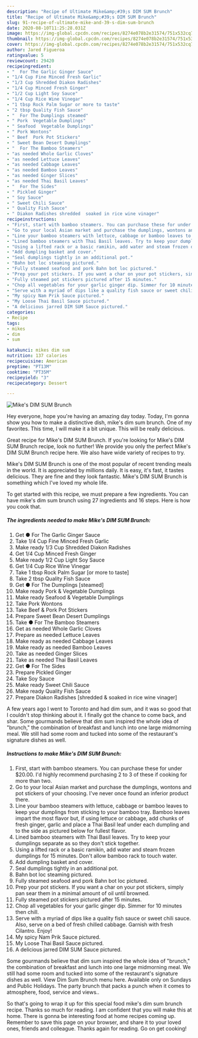 ```yaml
---
description: "Recipe of Ultimate Mike&amp;#39;s DIM SUM Brunch"
title: "Recipe of Ultimate Mike&amp;#39;s DIM SUM Brunch"
slug: 91-recipe-of-ultimate-mike-and-39-s-dim-sum-brunch
date: 2020-08-10T11:25:28.031Z
image: https://img-global.cpcdn.com/recipes/8274e078b2e31574/751x532cq70/mikes-dim-sum-brunch-recipe-main-photo.jpg
thumbnail: https://img-global.cpcdn.com/recipes/8274e078b2e31574/751x532cq70/mikes-dim-sum-brunch-recipe-main-photo.jpg
cover: https://img-global.cpcdn.com/recipes/8274e078b2e31574/751x532cq70/mikes-dim-sum-brunch-recipe-main-photo.jpg
author: Jared Figueroa
ratingvalue: 5
reviewcount: 29420
recipeingredient:
- "  For The Garlic Ginger Sauce"
- "1/4 Cup Fine Minced Fresh Garlic"
- "1/3 Cup Shredded Diakon Radishes"
- "1/4 Cup Minced Fresh Ginger"
- "1/2 Cup Light Soy Sauce"
- "1/4 Cup Rice Wine Vinegar"
- "1 tbsp Rock Palm Sugar or more to taste"
- "2 tbsp Quality Fish Sauce"
- "  For The Dumplings steamed"
- " Pork  Vegetable Dumplings"
- " Seafood  Vegetable Dumplings"
- " Pork Wontons"
- " Beef  Pork Pot Stickers"
- " Sweet Bean Desert Dumplings"
- "  For The Bamboo Steamers"
- "as needed Whole Garlic Cloves"
- "as needed Lettuce Leaves"
- "as needed Cabbage Leaves"
- "as needed Bamboo Leaves"
- "as needed Ginger Slices"
- "as needed Thai Basil Leaves"
- "  For The Sides"
- " Pickled Ginger"
- " Soy Sauce"
- " Sweet Chili Sauce"
- " Quality Fish Sauce"
- " Diakon Radishes shredded  soaked in rice wine vinager"
recipeinstructions:
- "First, start with bamboo steamers. You can purchase these for under $20.00. I&#39;d highly recommend purchasing 2 to 3 of these if cooking for more than two."
- "Go to your local Asian market and purchase the dumplings, wontons and pot stickers of your choosing. I&#39;ve never once found an inferior product there."
- "Line your bamboo steamers with lettuce, cabbage or bamboo leaves to keep your dumplings from sticking to your bamboo tray. Bamboo leaves impart the most flavor but, if using lettuce or cabbage, add chunks of fresh ginger, garlic and place a Thai Basil leaf under each dumpling and to the side as pictured below for fullest flavor."
- "Lined bamboo steamers with Thai Basil leaves. Try to keep your dumplings separate as so they don&#39;t stick together."
- "Using a lifted rack or a basic ramikin, add water and steam frozen dumplings for 15 minutes. Don&#39;t allow bamboo rack to touch water."
- "Add dumpling basket and cover."
- "Seal dumplings tightly in an additional pot."
- "Bahn bot loc steaming pictured."
- "Fully steamed seafood and pork Bahn bot loc pictured."
- "Prep your pot stickers. If you want a char on your pot stickers, simply pan sear them in a minimal amount of oil until browned."
- "Fully steamed pot stickers pictured after 15 minutes."
- "Chop all vegetables for your garlic ginger dip. Simmer for 10 minutes then chill."
- "Serve with a myriad of dips like a quality fish sauce or sweet chili sauce. Also, serve on a bed of fresh chilled cabbage. Garnish with fresh Cilantro. Enjoy!"
- "My spicy Nam Prik Sauce pictured."
- "My Loose Thai Basil Sauce pictured."
- "A delicious jarred DIM SUM Sauce pictured."
categories:
- Recipe
tags:
- mikes
- dim
- sum

katakunci: mikes dim sum 
nutrition: 137 calories
recipecuisine: American
preptime: "PT13M"
cooktime: "PT35M"
recipeyield: "3"
recipecategory: Dessert

---
```



![Mike&#39;s DIM SUM Brunch](https://img-global.cpcdn.com/recipes/8274e078b2e31574/751x532cq70/mikes-dim-sum-brunch-recipe-main-photo.jpg)

Hey everyone, hope you're having an amazing day today. Today, I'm gonna show you how to make a distinctive dish, mike&#39;s dim sum brunch. One of my favorites. This time, I will make it a bit unique. This will be really delicious.

Great recipe for Mike&#39;s DIM SUM Brunch. If you&#39;re looking for Mike&#39;s DIM SUM Brunch recipe, look no further! We provide you only the perfect Mike&#39;s DIM SUM Brunch recipe here. We also have wide variety of recipes to try.

Mike&#39;s DIM SUM Brunch is one of the most popular of recent trending meals in the world. It is appreciated by millions daily. It is easy, it's fast, it tastes delicious. They are fine and they look fantastic. Mike&#39;s DIM SUM Brunch is something which I've loved my whole life.


To get started with this recipe, we must prepare a few ingredients. You can have mike&#39;s dim sum brunch using 27 ingredients and 16 steps. Here is how you cook that.

<!--inarticleads1-->

##### The ingredients needed to make Mike&#39;s DIM SUM Brunch:

1. Get  ● For The Garlic Ginger Sauce
1. Take 1/4 Cup Fine Minced Fresh Garlic
1. Make ready 1/3 Cup Shredded Diakon Radishes
1. Get 1/4 Cup Minced Fresh Ginger
1. Make ready 1/2 Cup Light Soy Sauce
1. Get 1/4 Cup Rice Wine Vinegar
1. Take 1 tbsp Rock Palm Sugar [or more to taste]
1. Take 2 tbsp Quality Fish Sauce
1. Get  ● For The Dumplings [steamed]
1. Make ready  Pork &amp; Vegetable Dumplings
1. Make ready  Seafood &amp; Vegetable Dumplings
1. Take  Pork Wontons
1. Take  Beef &amp; Pork Pot Stickers
1. Prepare  Sweet Bean Desert Dumplings
1. Take  ● For The Bamboo Steamers
1. Get as needed Whole Garlic Cloves
1. Prepare as needed Lettuce Leaves
1. Make ready as needed Cabbage Leaves
1. Make ready as needed Bamboo Leaves
1. Take as needed Ginger Slices
1. Take as needed Thai Basil Leaves
1. Get  ● For The Sides
1. Prepare  Pickled Ginger
1. Take  Soy Sauce
1. Make ready  Sweet Chili Sauce
1. Make ready  Quality Fish Sauce
1. Prepare  Diakon Radishes [shredded &amp; soaked in rice wine vinager]


A few years ago I went to Toronto and had dim sum, and it was so good that I couldn&#39;t stop thinking about it. I finally got the chance to come back, and shar. Some gourmands believe that dim sum inspired the whole idea of &#34;brunch,&#34; the combination of breakfast and lunch into one large midmorning meal. We still had some room and tucked into some of the restaurant&#39;s signature dishes as well. 

<!--inarticleads2-->

##### Instructions to make Mike&#39;s DIM SUM Brunch:

1. First, start with bamboo steamers. You can purchase these for under $20.00. I&#39;d highly recommend purchasing 2 to 3 of these if cooking for more than two.
1. Go to your local Asian market and purchase the dumplings, wontons and pot stickers of your choosing. I&#39;ve never once found an inferior product there.
1. Line your bamboo steamers with lettuce, cabbage or bamboo leaves to keep your dumplings from sticking to your bamboo tray. Bamboo leaves impart the most flavor but, if using lettuce or cabbage, add chunks of fresh ginger, garlic and place a Thai Basil leaf under each dumpling and to the side as pictured below for fullest flavor.
1. Lined bamboo steamers with Thai Basil leaves. Try to keep your dumplings separate as so they don&#39;t stick together.
1. Using a lifted rack or a basic ramikin, add water and steam frozen dumplings for 15 minutes. Don&#39;t allow bamboo rack to touch water.
1. Add dumpling basket and cover.
1. Seal dumplings tightly in an additional pot.
1. Bahn bot loc steaming pictured.
1. Fully steamed seafood and pork Bahn bot loc pictured.
1. Prep your pot stickers. If you want a char on your pot stickers, simply pan sear them in a minimal amount of oil until browned.
1. Fully steamed pot stickers pictured after 15 minutes.
1. Chop all vegetables for your garlic ginger dip. Simmer for 10 minutes then chill.
1. Serve with a myriad of dips like a quality fish sauce or sweet chili sauce. Also, serve on a bed of fresh chilled cabbage. Garnish with fresh Cilantro. Enjoy!
1. My spicy Nam Prik Sauce pictured.
1. My Loose Thai Basil Sauce pictured.
1. A delicious jarred DIM SUM Sauce pictured.


Some gourmands believe that dim sum inspired the whole idea of &#34;brunch,&#34; the combination of breakfast and lunch into one large midmorning meal. We still had some room and tucked into some of the restaurant&#39;s signature dishes as well. View Dim Sum Brunch menu here. Available only on Sundays and Public Holidays. The party brunch that packs a punch when it comes to atmosphere, food, service and views.. 

So that's going to wrap it up for this special food mike&#39;s dim sum brunch recipe. Thanks so much for reading. I am confident that you will make this at home. There is gonna be interesting food at home recipes coming up. Remember to save this page on your browser, and share it to your loved ones, friends and colleague. Thanks again for reading. Go on get cooking!
